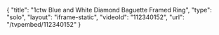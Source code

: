 {
    "title": "1ctw Blue and White Diamond Baguette Framed Ring",
    "type": "solo",
    "layout": "iframe-static",
    "videoId": "112340152",
    "url": "\/tvpembed\/112340152"
}